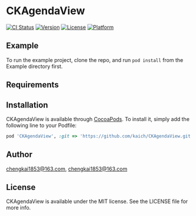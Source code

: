 # CKAgendaView

[![CI Status](http://img.shields.io/travis/chengkai1853@163.com/CKAgendaView.svg?style=flat)](https://travis-ci.org/chengkai1853@163.com/CKAgendaView)
[![Version](https://img.shields.io/cocoapods/v/CKAgendaView.svg?style=flat)](http://cocoapods.org/pods/CKAgendaView)
[![License](https://img.shields.io/cocoapods/l/CKAgendaView.svg?style=flat)](http://cocoapods.org/pods/CKAgendaView)
[![Platform](https://img.shields.io/cocoapods/p/CKAgendaView.svg?style=flat)](http://cocoapods.org/pods/CKAgendaView)

## Example

To run the example project, clone the repo, and run `pod install` from the Example directory first.

## Requirements

## Installation

CKAgendaView is available through [CocoaPods](http://cocoapods.org). To install
it, simply add the following line to your Podfile:

```ruby
pod 'CKAgendaView', :git => 'https://github.com/kaich/CKAgendaView.git'
```

## Author

chengkai1853@163.com, chengkai1853@163.com

## License

CKAgendaView is available under the MIT license. See the LICENSE file for more info.
